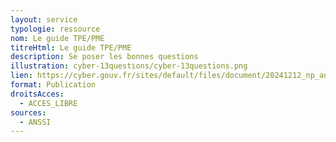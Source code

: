 ```yaml
---
layout: service
typologie: ressource
nom: Le guide TPE/PME
titreHtml: Le guide TPE/PME
description: Se poser les bonnes questions
illustration: cyber-13questions/cyber-13questions.png
lien: https://cyber.gouv.fr/sites/default/files/document/20241212_np_anssi_guide_tpe-pme_v2.pdf
format: Publication
droitsAcces:
  - ACCES_LIBRE
sources:
  - ANSSI
---
```

